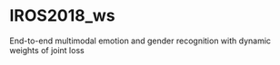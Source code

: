 # IROS2018_ws
End-to-end multimodal emotion and gender recognition with dynamic weights of joint loss
